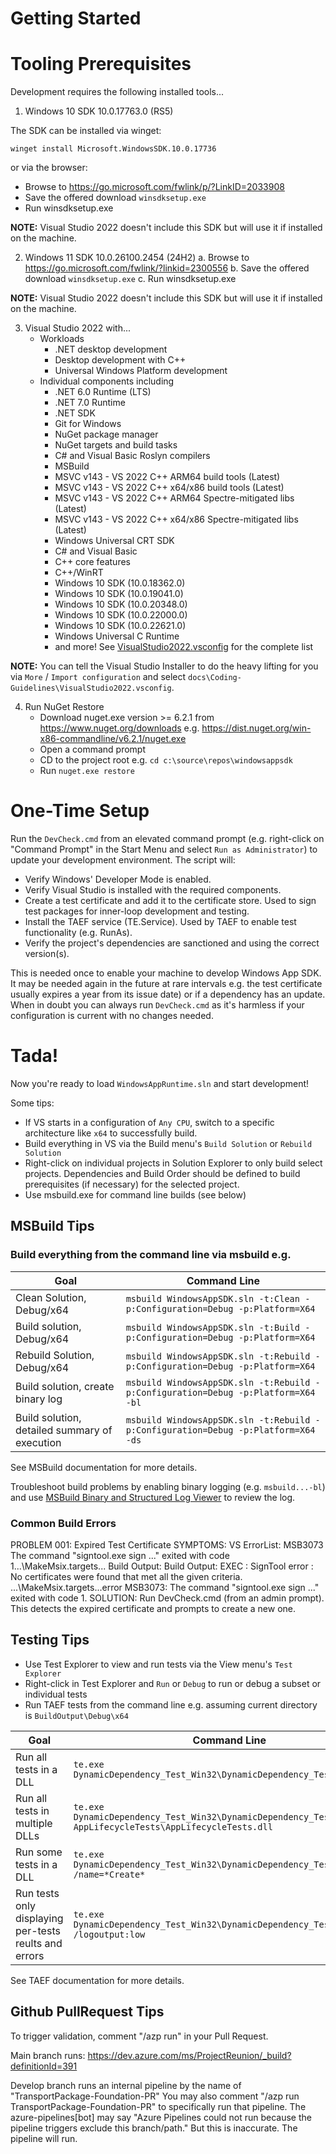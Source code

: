 # Getting Started

# Tooling Prerequisites

Development requires the following installed tools...

1. Windows 10 SDK 10.0.17763.0 (RS5)

The SDK can be installed via winget:

    winget install Microsoft.WindowsSDK.10.0.17736

or via the browser:

* Browse to https://go.microsoft.com/fwlink/p/?LinkID=2033908
* Save the offered download `winsdksetup.exe`
* Run winsdksetup.exe

**NOTE:** Visual Studio 2022 doesn't include this SDK but will use it if installed on the machine.

2. Windows 11 SDK 10.0.26100.2454 (24H2)
   a. Browse to https://go.microsoft.com/fwlink/?linkid=2300556
   b. Save the offered download `winsdksetup.exe`
   c. Run winsdksetup.exe

**NOTE:** Visual Studio 2022 doesn't include this SDK but will use it if installed on the machine.

3. Visual Studio 2022 with...
   * Workloads
      * .NET desktop development
      * Desktop development with C++
      * Universal Windows Platform development
   * Individual components including
      * .NET 6.0 Runtime (LTS)
      * .NET 7.0 Runtime
      * .NET SDK
      * Git for Windows
      * NuGet package manager
      * NuGet targets and build tasks
      * C# and Visual Basic Roslyn compilers
      * MSBuild
      * MSVC v143 - VS 2022 C++ ARM64 build tools (Latest)
      * MSVC v143 - VS 2022 C++ x64/x86 build tools (Latest)
      * MSVC v143 - VS 2022 C++ ARM64 Spectre-mitigated libs (Latest)
      * MSVC v143 - VS 2022 C++ x64/x86 Spectre-mitigated libs (Latest)
      * Windows Universal CRT SDK
      * C# and Visual Basic
      * C++ core features
      * C++/WinRT
      * Windows 10 SDK (10.0.18362.0)
      * Windows 10 SDK (10.0.19041.0)
      * Windows 10 SDK (10.0.20348.0)
      * Windows 10 SDK (10.0.22000.0)
      * Windows 10 SDK (10.0.22621.0)
      * Windows Universal C Runtime
      * and more! See [VisualStudio2022.vsconfig](https://github.com/microsoft/WindowsAppSDK/blob/develop/docs/Coding-Guidelines/VisualStudio2022.vsconfig) for the complete list

**NOTE:** You can tell the Visual Studio Installer to do the heavy lifting for you
via `More` / `Import configuration` and select `docs\Coding-Guidelines\VisualStudio2022.vsconfig`.

4. Run NuGet Restore
   * Download nuget.exe version >= 6.2.1 from https://www.nuget.org/downloads
     e.g. https://dist.nuget.org/win-x86-commandline/v6.2.1/nuget.exe
   * Open a command prompt
   * CD to the project root e.g. `cd c:\source\repos\windowsappsdk`
   * Run `nuget.exe restore`

# One-Time Setup

Run the `DevCheck.cmd` from an elevated command prompt (e.g. right-click on "Command Prompt"
in the Start Menu and select `Run as Administrator`) to update your development environment. The script will:

* Verify Windows' Developer Mode is enabled.
* Verify Visual Studio is installed with the required components.
* Create a test certificate and add it to the certificate store. Used to sign test packages for inner-loop development and testing.
* Install the TAEF service (TE.Service). Used by TAEF to enable test functionality (e.g. RunAs).
* Verify the project's dependencies are sanctioned and using the correct version(s).

This is needed once to enable your machine to develop Windows App SDK. It may be needed again in the
future at rare intervals e.g. the test certificate usually expires a year from its issue date) or if
a dependency has an update. When in doubt you can always run `DevCheck.cmd` as it's
harmless if your configuration is current with no changes needed.

# Tada!

Now you're ready to load `WindowsAppRuntime.sln` and start development!

Some tips:

* If VS starts in a configuration of `Any CPU`, switch to a specific architecture like `x64`
  to successfully build.
* Build everything in VS via the Build menu's `Build Solution` or `Rebuild Solution`
* Right-click on individual projects in Solution Explorer to only build select projects.
  Dependencies and Build Order should be defined to build prerequisites (if necessary) for the
  selected project.
* Use msbuild.exe for command line builds (see below)

## MSBuild Tips

### Build everything from the command line via msbuild e.g.

| Goal | Command Line |
|---|---|
| Clean Solution, Debug/x64 | `msbuild WindowsAppSDK.sln -t:Clean -p:Configuration=Debug -p:Platform=X64` |
| Build solution, Debug/x64 | `msbuild WindowsAppSDK.sln -t:Build -p:Configuration=Debug -p:Platform=X64` |
| Rebuild Solution, Debug/x64 | `msbuild WindowsAppSDK.sln -t:Rebuild -p:Configuration=Debug -p:Platform=X64` |
| Build solution, create binary log | `msbuild WindowsAppSDK.sln -t:Rebuild -p:Configuration=Debug -p:Platform=X64 -bl` |
| Build solution, detailed summary of execution | `msbuild WindowsAppSDK.sln -t:Rebuild -p:Configuration=Debug -p:Platform=X64 -ds` |

See MSBuild documentation for more details.

Troubleshoot build problems by enabling binary logging (e.g. `msbuild...-bl`) and use
[MSBuild Binary and Structured Log Viewer](https://msbuildlog.com/) to review the log.

### Common Build Errors

PROBLEM 001: Expired Test Certificate
SYMPTOMS:
    VS ErrorList:
        MSB3073 The command "signtool.exe sign ..." exited with code 1...\MakeMsix.targets...
    Build Output:
        Build Output: EXEC : SignTool error : No certificates were found that met all the given criteria.
        ...\MakeMsix.targets...error MSB3073: The command "signtool.exe sign ..." exited with code 1.
SOLUTION: Run DevCheck.cmd (from an admin prompt). This detects the expired certificate and prompts to create a new one.

## Testing Tips

* Use Test Explorer to view and run tests via the View menu's `Test Explorer`
* Right-click in Test Explorer and `Run` or `Debug` to run or debug a subset or individual tests
* Run TAEF tests from the command line e.g. assuming current directory is `BuildOutput\Debug\x64`

| Goal | Command Line |
|---|---|
| Run all tests in a DLL | `te.exe DynamicDependency_Test_Win32\DynamicDependency_Test_Win32.dll` |
| Run all tests in multiple DLLs | `te.exe DynamicDependency_Test_Win32\DynamicDependency_Test_Win32.dll AppLifecycleTests\AppLifecycleTests.dll` |
| Run some tests in a DLL | `te.exe DynamicDependency_Test_Win32\DynamicDependency_Test_Win32.dll /name=*Create*` |
| Run tests only displaying per-tests reults and errors | `te.exe DynamicDependency_Test_Win32\DynamicDependency_Test_Win32.dll /logoutput:low` |

See TAEF documentation for more details.

## Github PullRequest Tips

To trigger validation, comment "/azp run" in your Pull Request.

Main branch runs: https://dev.azure.com/ms/ProjectReunion/_build?definitionId=391

Develop branch runs an internal pipeline by the name of "TransportPackage-Foundation-PR"
You may also comment "/azp run TransportPackage-Foundation-PR" to specifically run that pipeline.
The azure-pipelines[bot] may say "Azure Pipelines could not run because the pipeline triggers exclude this branch/path."
But this is inaccurate. The pipeline will run.
